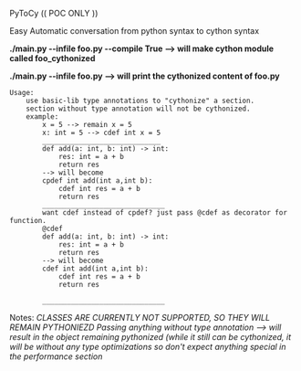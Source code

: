 PyToCy
(( POC ONLY ))

Easy Automatic conversation from python syntax to cython syntax 

<b>./main.py --infile foo.py --compile True --> will make cython module called foo_cythonized</b>

<b>./main.py --infile foo.py --> will print the cythonized content of foo.py</b>



	Usage:
        use basic-lib type annotations to "cythonize" a section.
        section without type annotation will not be cythonized.
        example:
            x = 5 --> remain x = 5
            x: int = 5 --> cdef int x = 5
            _____________________________
            def add(a: int, b: int) -> int:
                res: int = a + b
                return res
            --> will become
            cpdef int add(int a,int b):
                cdef int res = a + b
                return res
            ______________________________
            want cdef instead of cpdef? just pass @cdef as decorator for function.
            @cdef
            def add(a: int, b: int) -> int:
                res: int = a + b
                return res
            --> will become
            cdef int add(int a,int b):
                cdef int res = a + b
                return res

            ______________________________


Notes:
	 *CLASSES ARE CURRENTLY NOT SUPPORTED, SO THEY WILL REMAIN PYTHONIEZD*
	 *Passing anything without type annotation --> will result in the object remaining pythonized (while it still can be cythonized, it will be without any type optimizations so don't expect anything special in the performance section*

            
